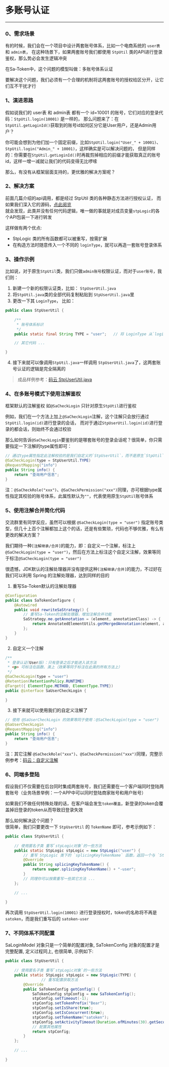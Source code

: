 # 多账号认证
--- 

### 0、需求场景
有的时候，我们会在一个项目中设计两套账号体系，比如一个电商系统的 `user表` 和 `admin表`，
在这种场景下，如果两套账号我们都使用 `StpUtil` 类的API进行登录鉴权，那么势必会发生逻辑冲突

在Sa-Token中，这个问题的模型叫做：多账号体系认证

要解决这个问题，我们必须有一个合理的机制将这两套账号的授权给区分开，让它们互不干扰才行


### 1、演进思路
假如说我们的 user表 和 admin表 都有一个 id=10001 的账号，它们对应的登录代码：`StpUtil.login(10001)` 是一样的，
那么问题来了：在`StpUtil.getLoginId()`获取到的账号id如何区分它是User用户，还是Admin用户？

你可能会想到为他们加一个固定前缀，比如`StpUtil.login("User_" + 10001)`、`StpUtil.login("Admin_" + 10001)`，这样确实是可以解决问题的，
但是同样的：你需要在`StpUtil.getLoginId()`时再裁剪掉相应的前缀才能获取真正的账号id，这样一增一减就让我们的代码变得无比啰嗦

那么，有没有从框架层面支持的，更优雅的解决方案呢？


### 2、解决方案

前面几篇介绍的api调用，都是经过 StpUtil 类的各种静态方法进行授权认证，
而如果我们深入它的源码，[点此阅览](https://gitee.com/dromara/sa-token/blob/master/sa-token-core/src/main/java/cn/dev33/satoken/stp/StpUtil.java) <br/>
就会发现，此类并没有任何代码逻辑，唯一做的事就是对成员变量`stpLogic`的各个API包装一下进行转发

这样做有两个优点: 
- StpLogic 类的所有函数都可以被重写，按需扩展
- 在构造方法时随意传入一个不同的 `loginType`，就可以再造一套账号登录体系 


### 3、操作示例

比如说，对于原生`StpUtil`类，我们只做`admin账号`权限认证，而对于`user账号`，我们则：
1. 新建一个新的权限认证类，比如： `StpUserUtil.java`
2. 将`StpUtil.java`类的全部代码复制粘贴到 `StpUserUtil.java`里
3. 更改一下其 `LoginType`， 比如：

``` java
public class StpUserUtil {
	
	/**
	 * 账号体系标识 
	 */
	public static final String TYPE = "user";	// 将 LoginType 从`login`改为`user` 

	// 其它代码 ... 

}
```
4. 接下来就可以像调用`StpUtil.java`一样调用 `StpUserUtil.java`了，这两套账号认证的逻辑是完全隔离的

> 成品样例参考：[码云 StpUserUtil.java](https://gitee.com/dromara/sa-token/blob/dev/sa-token-demo/sa-token-demo-springboot/src/main/java/com/pj/satoken/at/StpUserUtil.java)


### 4、在多账号模式下使用注解鉴权
框架默认的注解鉴权 如`@SaCheckLogin` 只针对原生`StpUtil`进行鉴权 

例如，我们在一个方法上加上`@SaCheckLogin`注解，这个注解只会放行通过`StpUtil.login(id)`进行登录的会话，
而对于通过`StpUserUtil.login(id)`进行登录的都会话，则始终不会通过校验

那么如何告诉`@SaCheckLogin`要鉴别的是哪套账号的登录会话呢？很简单，你只需要指定一下注解的type属性即可：

``` java
// 通过type属性指定此注解校验的是我们自定义的`StpUserUtil`，而不是原生`StpUtil`
@SaCheckLogin(type = StpUserUtil.TYPE)
@RequestMapping("info")
public String info() {
    return "查询用户信息";
}
```

注：`@SaCheckRole("xxx")`、`@SaCheckPermission("xxx")`同理，亦可根据type属性指定其校验的账号体系，此属性默认为`""`，代表使用原生`StpUtil`账号体系


### 5、使用注解合并简化代码
交流群里有同学反应，虽然可以根据 `@SaCheckLogin(type = "user")` 指定账号类型，但几十上百个注解都加上这个的话，还是有些繁琐，代码也不够优雅，有么有更改的解决方案？

我们期待一种`[注解继承/合并]`的能力，即：自定义一个注解，标注上`@SaCheckLogin(type = "user")`，然后在方法上标注这个自定义注解，效果等同于标注`@SaCheckLogin(type = "user")`

很遗憾，JDK默认的注解处理器并没有提供这种`[注解继承/合并]`的能力，不过好在我们可以利用 Spring 的注解处理器，达到同样的目的

1. 重写Sa-Token默认的注解处理器

``` java
@Configuration
public class SaTokenConfigure {
    @Autowired
    public void rewriteSaStrategy() {
    	// 重写Sa-Token的注解处理器，增加注解合并功能 
		SaStrategy.me.getAnnotation = (element, annotationClass) -> {
			return AnnotatedElementUtils.getMergedAnnotation(element, annotationClass); 
		};
    }
}
```

2. 自定义一个注解

``` java
/**
 * 登录认证(User版)：只有登录之后才能进入该方法 
 * <p> 可标注在函数、类上（效果等同于标注在此类的所有方法上） 
 */
@SaCheckLogin(type = "user")
@Retention(RetentionPolicy.RUNTIME)
@Target({ ElementType.METHOD, ElementType.TYPE})
public @interface SaUserCheckLogin {
	
}
```

3. 接下来就可以使用我们的自定义注解了

``` java
// 使用 @SaUserCheckLogin 的效果等同于使用：@SaCheckLogin(type = "user")
@SaUserCheckLogin
@RequestMapping("info")
public String info() {
    return "查询用户信息";
}
```

注：其它注解 `@SaCheckRole("xxx")`、`@SaCheckPermission("xxx")`同理，完整示例参考：[码云：自定义注解](https://gitee.com/dromara/sa-token/tree/dev/sa-token-demo/sa-token-demo-springboot/src/main/java/com/pj/satoken/at)




### 6、同端多登陆 
假设我们不仅需要在后台同时集成两套账号，我们还需要在一个客户端同时登陆两套账号（业务场景举例：一个APP中可以同时登陆商家账号和用户账号）

如果我们不做任何特殊处理的话，在客户端会发生`token覆盖`，新登录的token会覆盖掉旧登录的token从而导致旧登录失效

那么如何解决这个问题？<br>
很简单，我们只要更改一下 `StpUserUtil` 的 `TokenName` 即可，参考示例如下：

``` java
public class StpUserUtil {
	
	// 使用匿名子类 重写`stpLogic对象`的一些方法 
	public static StpLogic stpLogic = new StpLogic("user") {
		// 重写 StpLogic 类下的 `splicingKeyTokenName` 函数，返回一个与 `StpUtil` 不同的token名称, 防止冲突 
		@Override
		public String splicingKeyTokenName() {
			return super.splicingKeyTokenName() + "-user";
		}
		// 同理你可以按需重写一些其它方法 ... 
	}; 
	
	// ... 
	
}
```

再次调用 `StpUserUtil.login(10001)` 进行登录授权时，token的名称将不再是 `satoken`，而是我们重写后的 `satoken-user`


### 7、不同体系不同配置
SaLoginModel 对象只是一个简单的配置对象, SaTokenConfig 对象的配置才是完整配置, 定义过程同上, 也很简单, 示例如下:

``` java
public class StpUserUtil {
	
	// 使用匿名子类 重写`stpLogic对象`的一些方法 
	public static StpLogic stpLogic = new StpLogic(TYPE) {
                // 重写配置获取方法
		@Override
		public SaTokenConfig getConfig() {
			SaTokenConfig stpConfig = new SaTokenConfig();
			stpConfig.setTimeout(-1);
			stpConfig.setTokenPrefix("Bear");
			stpConfig.setIsShare(true);
			stpConfig.setIsConcurrent(true);
			stpConfig.setTokenName("satoken");
			stpConfig.setActivityTimeout(Duration.ofMinutes(30).getSeconds());
			// 配置其他属性
			return stpConfig;
		}
	};
	
	// ... 
	
}
```
